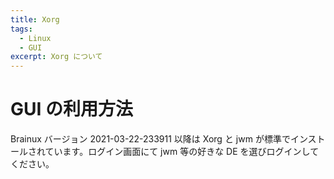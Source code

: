 ```yaml
---
title: Xorg
tags:
  - Linux
  - GUI
excerpt: Xorg について
---
```



# GUI の利用方法

Brainux バージョン 2021-03-22-233911 以降は Xorg と jwm が標準でインストールされています。ログイン画面にて jwm 等の好きな DE を選びログインしてください。

